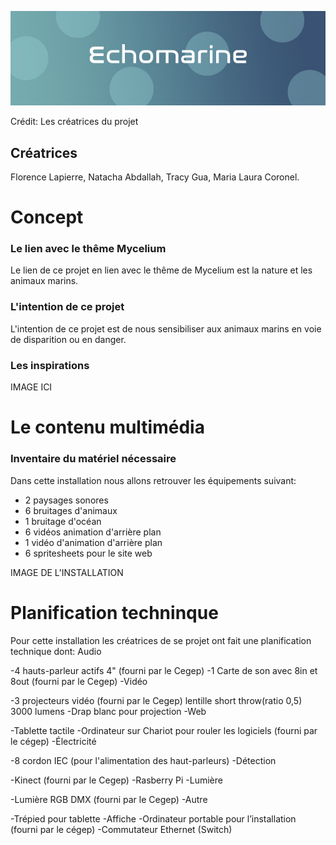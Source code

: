 ![](media/echomarine_banniere_page_projet.jpeg)

Crédit: Les créatrices du projet 

## Créatrices 
Florence Lapierre, Natacha Abdallah, Tracy Gua, Maria Laura Coronel. 



# Concept 

### Le lien avec le thême Mycelium 
Le lien de ce projet en lien avec le thême de Mycelium est la nature et les animaux marins.

### L'intention de ce projet
L'intention de ce projet est de nous sensibiliser aux animaux marins en voie de disparition ou en danger.

### Les inspirations
IMAGE ICI 



# Le contenu multimédia 

### Inventaire du matériel nécessaire 
Dans cette installation nous allons retrouver les équipements suivant: 
- 2 paysages sonores
- 6 bruitages d'animaux 
- 1 bruitage d'océan 
- 6 vidéos animation d'arrière plan
- 1 vidéo d'animation d'arrière plan
- 6 spritesheets pour le site web

IMAGE DE L'INSTALLATION 

# Planification techninque
Pour cette installation les créatrices de se projet ont fait une planification technique dont: 
Audio

-4 hauts-parleur actifs 4" (fourni par le Cegep)
-1 Carte de son avec 8in et 8out (fourni par le Cegep)
-Vidéo

-3 projecteurs vidéo (fourni par le Cegep) lentille short throw(ratio 0,5) 3000 lumens
-Drap blanc pour projection
-Web

-Tablette tactile
-Ordinateur sur Chariot pour rouler les logiciels (fourni par le cégep)
-Électricité

-8 cordon IEC (pour l'alimentation des haut-parleurs)
-Détection

-Kinect (fourni par le Cegep)
-Rasberry Pi
-Lumière

-Lumière RGB DMX (fourni par le Cegep)
-Autre

-Trépied pour tablette
-Affiche
-Ordinateur portable pour l’installation (fourni par le cégep)
-Commutateur Ethernet (Switch)
